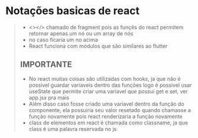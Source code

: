 # Notações basicas de react

> - <></> chamado de fragment pois as funçẽs do react permitem retornar apenas um nó ou um array de nós
> - no caso ficaria um no acima
> - React funciona com módulos que são similares ao flutter
>
> ## IMPORTANTE
>
> - No react muitas coisas são utilizadas com hooks, ja que não é possivel guardar variaveis dentro das funções logo é possivel usar useState que permite criar uma variavel que possui get e set, ver app.jsx pra mais
> - Além disso caso fosse criado uma variavel dentro da função do componente, ela possuiria seu valor resetado quando chamasse a função novamente pois react renderizaria a função novamente
> - class de elementos em react é chamada como classname, ja que class é uma palavra reservada no js